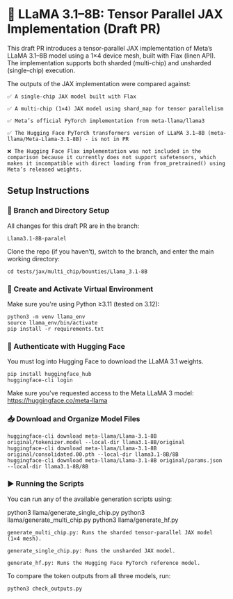 # 🧠 LLaMA 3.1–8B: Tensor Parallel JAX Implementation (Draft PR)

This draft PR introduces a tensor-parallel JAX implementation of Meta’s LLaMA 3.1–8B model using a 1×4 device mesh, built with Flax (linen API). The implementation supports both sharded (multi-chip) and unsharded (single-chip) execution.

The outputs of the JAX implementation were compared against:

    ✅ A single-chip JAX model built with Flax

    ✅ A multi-chip (1×4) JAX model using shard_map for tensor parallelism

    ✅ Meta’s official PyTorch implementation from meta-llama/llama3

    ✅ The Hugging Face PyTorch transformers version of LLaMA 3.1–8B (meta-llama/Meta-Llama-3.1-8B) - is not in PR

    ❌ The Hugging Face Flax implementation was not included in the comparison because it currently does not support safetensors, which makes it incompatible with direct loading from from_pretrained() using Meta’s released weights.


## Setup Instructions



### 🌿 Branch and Directory Setup

All changes for this draft PR are in the branch:

```
Llama3.1-8B-paralel
```

Clone the repo (if you haven’t), switch to the branch, and enter the main working directory:

```
cd tests/jax/multi_chip/bounties/Llama_3.1-8B
```



### 🐍 Create and Activate Virtual Environment

Make sure you're using Python ≥3.11 (tested on 3.12):

```
python3 -m venv llama_env
source llama_env/bin/activate
pip install -r requirements.txt
```


### 🤗 Authenticate with Hugging Face

You must log into Hugging Face to download the LLaMA 3.1 weights.

```
pip install huggingface_hub
huggingface-cli login
```
Make sure you've requested access to the Meta LLaMA 3 model: https://huggingface.co/meta-llama


### 📥 Download and Organize Model Files

```
huggingface-cli download meta-llama/Llama-3.1-8B original/tokenizer.model --local-dir llama3.1-8B/original
huggingface-cli download meta-llama/Llama-3.1-8B original/consolidated.00.pth --local-dir llama3.1-8B/8B
huggingface-cli download meta-llama/Llama-3.1-8B original/params.json --local-dir llama3.1-8B/8B
```


### ▶️ Running the Scripts

You can run any of the available generation scripts using:

python3 llama/generate_single_chip.py
python3 llama/generate_multi_chip.py
python3 llama/generate_hf.py

    generate_multi_chip.py: Runs the sharded tensor-parallel JAX model (1×4 mesh).

    generate_single_chip.py: Runs the unsharded JAX model.

    generate_hf.py: Runs the Hugging Face PyTorch reference model.

To compare the token outputs from all three models, run:

```
python3 check_outputs.py
```
